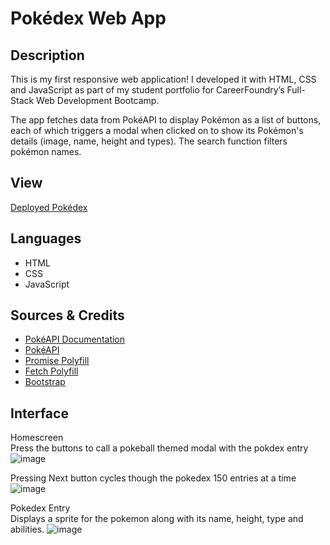 # Pokédex Web App

## Description

This is my first responsive web application! I developed it with HTML, CSS and JavaScript as part of my student portfolio for CareerFoundry’s Full-Stack Web Development Bootcamp.

The app fetches data from PokéAPI to display Pokémon as a list of buttons, each of which triggers a modal when clicked on to show its Pokémon's details (image, name, height and types). The search function filters pokémon names.

## View

[Deployed Pokédex](https://brobinson404.github.io/simple-js-app/)

## Languages
- HTML
- CSS
- JavaScript

## Sources & Credits
- [PokéAPI Documentation](https://pokeapi.co/docs/v2)
- [PokéAPI](https://pokeapi.co/api/v2/pokemon/?limit=150)
- [Promise Polyfill](https://github.com/taylorhakes/promise-polyfill)
- [Fetch Polyfill](https://github.com/github/fetch)
- [Bootstrap](https://getbootstrap.com/docs/5.3/getting-started/introduction/)

## Interface
Homescreen<br>
Press the buttons to call a pokeball themed modal with the pokdex entry
![image](https://github.com/BRobinson404/Pokedex-app/assets/122922678/9c67bdd0-33bc-4724-8091-b8b1fde537a1)

Pressing Next button cycles though the pokedex 150 entries at a time
![image](https://github.com/BRobinson404/Pokedex-app/assets/122922678/1651adee-21e7-4761-bd4a-22c1c21e7347)

Pokedex Entry<br>
Displays a sprite for the pokemon along with its name, height, type and abilities.
![image](https://github.com/BRobinson404/Pokedex-app/assets/122922678/cebb4530-ba60-4c10-92b6-ae199394145c)

